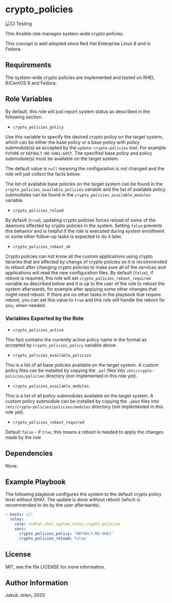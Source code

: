 # crypto_policies
![CI Testing](https://github.com/redhat.rhel_system_roles.crypto_policies/workflows/tox/badge.svg)


This Ansible role manages system-wide crypto policies.

This concept is well adopted since Red Hat Enterprise Linux 8 and in Fedora.

## Requirements

The system-wide crypto policies are implemented and tested on RHEL 8/CentOS 8
and Fedora.

## Role Variables

By default, this role will just report system status as described in the
following section.

 * `crypto_policies_policy`

Use this variable to specify the desired crypto policy on the target system,
which can be either the base policy or a base policy with policy submodule(s)
as accepted by the `update-crypto-policies` tool. For example `FUTURE` or
`DEFAULT:NO-SHA1:GOST`. The specified base policy and policy submodule(s)
must be available on the target system.

The default value is `null` meaning the configuration is not changed and
the role will just collect the facts below.

The list of available base policies on the target system can be found in the
`crypto_policies_available_policies` variable and the list of available policy
submodules can be found in the `crypto_policies_available_modules` variable.

 * `crypto_policies_reload`

By default (`true`), updating crypto policies forces reload of some of
the daemons affected by crypto policies in the system. Setting `false`
prevents this behavior and is helpful if the role is executed during system
enrollment or some other follow-up tasks is expected to do it later.

 * `crypto_policies_reboot_ok`

Crypto policies can not know all the custom applications using crypto
libraries that are affected by change of crypto policies so it is recommended
to reboot after changing crypto policies to make sure all of the services
and applications will read the new configuration files. By default (`false`),
if reboot is required, this role will set `crypto_policies_reboot_required`
variable as described below and it is up to the user of the role to reboot
the system afterwards, for example after applying some other changes that might
need reboot. If there are no other tasks in the playbook that require reboot,
you can set this value to `true` and this role will handle the reboot for you,
when needed.

### Variables Exported by the Role

* `crypto_policies_active`

This fact contains the currently active policy name in the format as accepted
by `crypto_policies_policy` variable above.

* `crypto_policies_available_policies`

This is a list of all base policies available on the target system.
A custom policy files can be installed by copying the `.pol` files into
`/etc/crypto-policies/policies` directory (not implemented in this role yet).

* `crypto_policies_available_modules`

This is a list of all policy submodules available on the target system.
A custom policy submodule can be installed by copying the `.pmod` files into
`/etc/crypto-policies/policies/modules` directory (not implemented in this
role yet).

* `crypto_policies_reboot_required`

Default `false` - if `true`, this means a reboot is needed to apply
the changes made by the role

## Dependencies

None.

## Example Playbook

The following playbook configures the system to the default crypto policy
level without SHA1. The update is done without reboot (which is recommended
to do by the user afterwards).

```yaml
- hosts: all
  roles:
    role: redhat.rhel_system_roles.crypto_policies
    vars:
      crypto_policies_policy: "DEFAULT:NO-SHA1"
      crypto_policies_reload: false

```

## License

MIT, see the file LICENSE for more information.

## Author Information

Jakub Jelen, 2020
